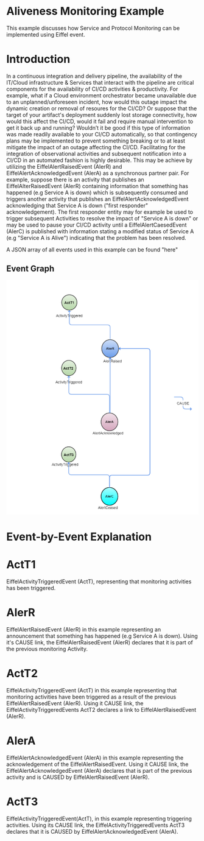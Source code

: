 <!---
   Copyright 2018 Ericsson AB.
   For a full list of individual contributors, please see the commit history.

   Licensed under the Apache License, Version 2.0 (the "License");
   you may not use this file except in compliance with the License.
   You may obtain a copy of the License at

       http://www.apache.org/licenses/LICENSE-2.0

   Unless required by applicable law or agreed to in writing, software
   distributed under the License is distributed on an "AS IS" BASIS,
   WITHOUT WARRANTIES OR CONDITIONS OF ANY KIND, either express or implied.
   See the License for the specific language governing permissions and
   limitations under the License.
--->

# Aliveness Monitoring Example
 
This example discusses how Service and Protocol Monitoring can be implemented using Eiffel event.

# Introduction
 
In a continuous integration and delivery pipeline, the availability of the IT/Cloud infrastructure & Services that interact with the pipeline are critical components for the availability of CI/CD activities & productivity.
For example, what if a Cloud environment orchestrator became unavailable due to an unplanned/unforeseen incident, how would this outage impact the dynamic creation or removal of resoures for the CI/CD?
Or suppose that the target of your artifact's deployment suddenly lost storage connectivity, how would this affect the CI/CD, would it fail and require manual intervention to get it back up and running?
Wouldn’t it be good if this type of information was made readily available to your CI/CD automatically, so that contingency plans may be implemented to prevent something breaking or to at least mitigate the impact of an outage affecting the CI/CD.
Facilitating for the integration of observational activities and subsequent notification into a CI/CD in an automated fashion is highly desirable.
This may be achieve by utilizing the EiffelAlertRaisedEvent (AlerR) and EiffelAlertAcknowledgedEvent (AlerA) as a synchronous partner pair.
For example, suppose there is an activity that publishes an EiffelAlterRaisedEvent (AlerR) containing information that something has happened (e.g Service A is down) which is subsequently consumed and triggers another activity that publishes an EiffelAlertAcknowledgedEvent  acknowledging that Service A is down ("first responder" acknowledgement).
The first responder entity may for example be used to trigger subsequent Activities to resolve the impact of "Service A is down" or may be used to pause your CI/CD activity until a  EiffelAlertCaesedEvent (AlerC) is published with information stating a modified status of Service A (e.g "Service A is Alive") indicating that the problem has been resolved.


A JSON array of all events used in this example can be found "here"

## Event Graph
![alt text](./aliveness-monitoring.png "Event Graph of aliveness monitroring Example")



# Event-by-Event Explanation

# ActT1
EiffelActivityTriggeredEvent (ActT), representing that monitoring activities has been triggered.

# AlerR
EiffelAlertRaisedEvent (AlerR) in this example representing an announcement that something has happened (e.g Service A is down). Using it's CAUSE link, the EiffelAlertRaisedEvent (AlerR) declares that it is part of the previous monitoring Activity.

# ActT2
EiffelActivityTriggeredEvent (ActT) in this example representing that monitoring activities have been triggered as a result of the previous EiffelAlertRaisedEvent (AlerR). Using it CAUSE link, the EiffelActivityTriggeredEvents ActT2 declares a link to EiffelAlertRaisedEvent (AlerR).

# AlerA
EiffelAlertAcknowledgedEvent (AlerA) in this example representing the acknowledgement of the EiffelAlertRaisedEvent. Using it CAUSE link, the EiffelAlertAcknowledgedEvent (AlerA) declares that is part of the previous activity and is CAUSED by EiffelAlertRaisedEvent (AlerR).

# ActT3
EiffelActivityTriggeredEvent(ActT), in this example representing triggering activities. Using its CAUSE link, the EiffelActivityTriggeredEvents ActT3 declares that it is CAUSED by EiffelAlertAcknowledgedEvent (AlerA).
